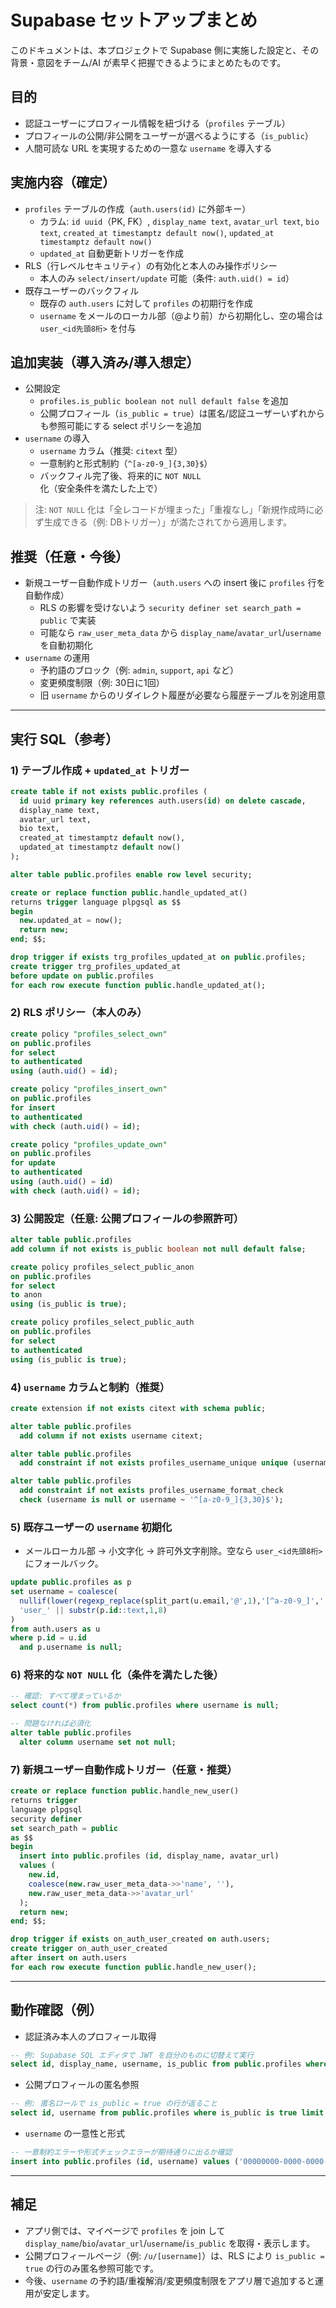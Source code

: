 # Supabase セットアップまとめ

このドキュメントは、本プロジェクトで Supabase 側に実施した設定と、その背景・意図をチーム/AI が素早く把握できるようにまとめたものです。

## 目的
- 認証ユーザーにプロフィール情報を紐づける（`profiles` テーブル）
- プロフィールの公開/非公開をユーザーが選べるようにする（`is_public`）
- 人間可読な URL を実現するための一意な `username` を導入する

## 実施内容（確定）
- `profiles` テーブルの作成（`auth.users(id)` に外部キー）
  - カラム: `id uuid`（PK, FK）, `display_name text`, `avatar_url text`, `bio text`,
    `created_at timestamptz default now()`, `updated_at timestamptz default now()`
  - `updated_at` 自動更新トリガーを作成
- RLS（行レベルセキュリティ）の有効化と本人のみ操作ポリシー
  - 本人のみ `select/insert/update` 可能（条件: `auth.uid() = id`）
- 既存ユーザーのバックフィル
  - 既存の `auth.users` に対して `profiles` の初期行を作成
  - `username` をメールのローカル部（@より前）から初期化し、空の場合は `user_<id先頭8桁>` を付与

## 追加実装（導入済み/導入想定）
- 公開設定
  - `profiles.is_public boolean not null default false` を追加
  - 公開プロフィール（`is_public = true`）は匿名/認証ユーザーいずれからも参照可能にする select ポリシーを追加
- `username` の導入
  - `username` カラム（推奨: `citext` 型）
  - 一意制約と形式制約（`^[a-z0-9_]{3,30}$`）
  - バックフィル完了後、将来的に `NOT NULL` 化（安全条件を満たした上で）

> 注: `NOT NULL` 化は「全レコードが埋まった」「重複なし」「新規作成時に必ず生成できる（例: DBトリガー）」が満たされてから適用します。

## 推奨（任意・今後）
- 新規ユーザー自動作成トリガー（`auth.users` への insert 後に `profiles` 行を自動作成）
  - RLS の影響を受けないよう `security definer set search_path = public` で実装
  - 可能なら `raw_user_meta_data` から `display_name`/`avatar_url`/`username` を自動初期化
- `username` の運用
  - 予約語のブロック（例: `admin`, `support`, `api` など）
  - 変更頻度制限（例: 30日に1回）
  - 旧 `username` からのリダイレクト履歴が必要なら履歴テーブルを別途用意

---

## 実行 SQL（参考）

### 1) テーブル作成 + `updated_at` トリガー
```sql
create table if not exists public.profiles (
  id uuid primary key references auth.users(id) on delete cascade,
  display_name text,
  avatar_url text,
  bio text,
  created_at timestamptz default now(),
  updated_at timestamptz default now()
);

alter table public.profiles enable row level security;

create or replace function public.handle_updated_at()
returns trigger language plpgsql as $$
begin
  new.updated_at = now();
  return new;
end; $$;

drop trigger if exists trg_profiles_updated_at on public.profiles;
create trigger trg_profiles_updated_at
before update on public.profiles
for each row execute function public.handle_updated_at();
```

### 2) RLS ポリシー（本人のみ）
```sql
create policy "profiles_select_own"
on public.profiles
for select
to authenticated
using (auth.uid() = id);

create policy "profiles_insert_own"
on public.profiles
for insert
to authenticated
with check (auth.uid() = id);

create policy "profiles_update_own"
on public.profiles
for update
to authenticated
using (auth.uid() = id)
with check (auth.uid() = id);
```

### 3) 公開設定（任意: 公開プロフィールの参照許可）
```sql
alter table public.profiles
add column if not exists is_public boolean not null default false;

create policy profiles_select_public_anon
on public.profiles
for select
to anon
using (is_public is true);

create policy profiles_select_public_auth
on public.profiles
for select
to authenticated
using (is_public is true);
```

### 4) `username` カラムと制約（推奨）
```sql
create extension if not exists citext with schema public;

alter table public.profiles
  add column if not exists username citext;

alter table public.profiles
  add constraint if not exists profiles_username_unique unique (username);

alter table public.profiles
  add constraint if not exists profiles_username_format_check
  check (username is null or username ~ '^[a-z0-9_]{3,30}$');
```

### 5) 既存ユーザーの `username` 初期化
- メールローカル部 → 小文字化 → 許可外文字削除。空なら `user_<id先頭8桁>` にフォールバック。
```sql
update public.profiles as p
set username = coalesce(
  nullif(lower(regexp_replace(split_part(u.email,'@',1),'[^a-z0-9_]','','g')), ''),
  'user_' || substr(p.id::text,1,8)
)
from auth.users as u
where p.id = u.id
  and p.username is null;
```

### 6) 将来的な `NOT NULL` 化（条件を満たした後）
```sql
-- 確認: すべて埋まっているか
select count(*) from public.profiles where username is null;

-- 問題なければ必須化
alter table public.profiles
  alter column username set not null;
```

### 7) 新規ユーザー自動作成トリガー（任意・推奨）
```sql
create or replace function public.handle_new_user()
returns trigger
language plpgsql
security definer
set search_path = public
as $$
begin
  insert into public.profiles (id, display_name, avatar_url)
  values (
    new.id,
    coalesce(new.raw_user_meta_data->>'name', ''),
    new.raw_user_meta_data->>'avatar_url'
  );
  return new;
end; $$;

drop trigger if exists on_auth_user_created on auth.users;
create trigger on_auth_user_created
after insert on auth.users
for each row execute function public.handle_new_user();
```

---

## 動作確認（例）
- 認証済み本人のプロフィール取得
```sql
-- 例: Supabase SQL エディタで JWT を自分のものに切替えて実行
select id, display_name, username, is_public from public.profiles where id = auth.uid();
```
- 公開プロフィールの匿名参照
```sql
-- 例: 匿名ロールで is_public = true の行が返ること
select id, username from public.profiles where is_public is true limit 10;
```
- `username` の一意性と形式
```sql
-- 一意制約エラーや形式チェックエラーが期待通りに出るか確認
insert into public.profiles (id, username) values ('00000000-0000-0000-0000-000000000000', 'NG!');
```

---

## 補足
- アプリ側では、マイページで `profiles` を join して `display_name`/`bio`/`avatar_url`/`username`/`is_public` を取得・表示します。
- 公開プロフィールページ（例: `/u/[username]`）は、RLS により `is_public = true` の行のみ匿名参照可能です。
- 今後、`username` の予約語/重複解消/変更頻度制限をアプリ層で追加すると運用が安定します。

